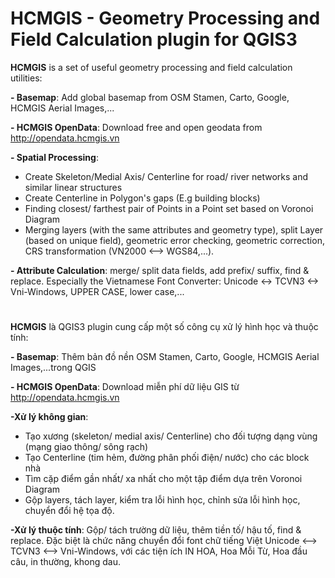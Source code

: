 # HCMGIS - Geometry Processing and Field Calculation plugin for QGIS3

**HCMGIS** is a set of useful geometry processing and field calculation utilities:


**- Basemap**: Add global basemap from OSM Stamen, Carto, Google, HCMGIS Aerial Images,...

**- HCMGIS OpenData**:  Download free and open geodata from http://opendata.hcmgis.vn

**- Spatial Processing**: 

+ Create Skeleton/Medial Axis/ Centerline for road/ river networks and similar linear structures
+ Create Centerline in Polygon's gaps (E.g building blocks)
+ Finding closest/ farthest pair of Points in a Point set based on Voronoi Diagram
+ Merging layers (with the same attributes and geometry type), split Layer (based on unique field), geometric error checking, geometric correction, CRS transformation (VN2000 <--> WGS84,...).

**- Attribute Calculation**: merge/ split data fields, add prefix/ suffix, find & replace. Especially the Vietnamese Font Converter: Unicode <-> TCVN3 <-> Vni-Windows, UPPER CASE, lower case,...

# 

**HCMGIS** là QGIS3 plugin cung cấp một số công cụ xử lý hình học và thuộc tính:


**- Basemap**: Thêm bản đồ nền OSM Stamen, Carto, Google, HCMGIS Aerial Images,...trong QGIS

**- HCMGIS OpenData**:  Download miễn phí dữ liệu GIS từ http://opendata.hcmgis.vn


**-Xử lý không gian**: 
+ Tạo xương (skeleton/ medial axis/ Centerline) cho đối tượng dạng vùng (mạng giao thông/ sông rạch)
+ Tạo Centerline (tim hẻm, đường phân phối điện/ nước) cho các block nhà
+ Tìm cặp điểm gần nhất/ xa nhất cho một tập điểm dựa trên Voronoi Diagram
+ Gộp layers, tách layer, kiểm tra lỗi hình học, chỉnh sửa lỗi hình học, chuyển đổi hệ tọa độ.

**-Xử lý thuộc tính**: Gộp/ tách trường dữ liệu, thêm tiền tố/ hậu tố, find & replace. Đặc biệt là chức năng chuyển đổi font chữ tiếng Việt Unicode <--> TCVN3 <--> Vni-Windows, với các tiện ích IN HOA, Hoa Mỗi Từ, Hoa đầu câu, in thường, khong dau.
